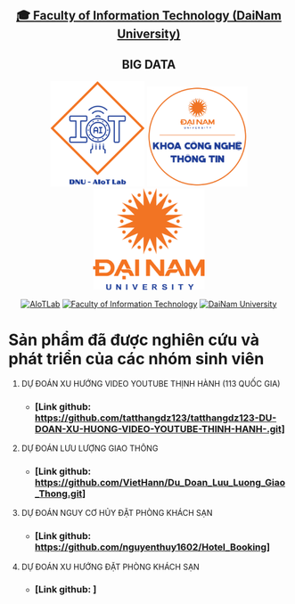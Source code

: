<h2 align="center">
    <a href="https://dainam.edu.vn/vi/khoa-cong-nghe-thong-tin">
    🎓 Faculty of Information Technology (DaiNam University)
    </a>
</h2>
<h2 align="center">
    BIG DATA
</h2>
<div align="center">
    <p align="center">
        <img src="docs/logo/aiotlab_logo.png" alt="AIoTLab Logo" width="170"/>
        <img src="docs/logo/fitdnu_logo.png" alt="AIoTLab Logo" width="180"/>
        <img src="docs/logo/dnu_logo.png" alt="DaiNam University Logo" width="200"/>
    </p>

[![AIoTLab](https://img.shields.io/badge/AIoTLab-green?style=for-the-badge)](https://www.facebook.com/DNUAIoTLab)
[![Faculty of Information Technology](https://img.shields.io/badge/Faculty%20of%20Information%20Technology-blue?style=for-the-badge)](https://dainam.edu.vn/vi/khoa-cong-nghe-thong-tin)
[![DaiNam University](https://img.shields.io/badge/DaiNam%20University-orange?style=for-the-badge)](https://dainam.edu.vn)

</div>

# Sản phẩm đã được nghiên cứu và phát triển của các nhóm sinh viên
 1. DỰ ĐOÁN XU HƯỚNG VIDEO YOUTUBE THỊNH HÀNH (113 QUỐC GIA)
    - ### [Link github: https://github.com/tatthangdz123/tatthangdz123-DU-DOAN-XU-HUONG-VIDEO-YOUTUBE-THINH-HANH-.git]
 2. DỰ ĐOÁN LƯU LƯỢNG GIAO THÔNG
    - ### [Link github: https://github.com/VietHann/Du_Doan_Luu_Luong_Giao_Thong.git]
 3. DỰ ĐOÁN NGUY CƠ HỦY ĐẶT PHÒNG KHÁCH SẠN
    - ### [Link github: https://github.com/nguyenthuy1602/Hotel_Booking]
 4. DỰ ĐOÁN XU HƯỚNG ĐẶT PHÒNG KHÁCH SẠN
    - ### [Link github: ]
